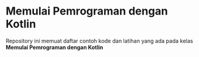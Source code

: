 # Memulai Pemrograman dengan Kotlin
Repository ini memuat daftar contoh kode dan latihan yang ada pada kelas **Memulai Pemrograman dengan Kotlin**
